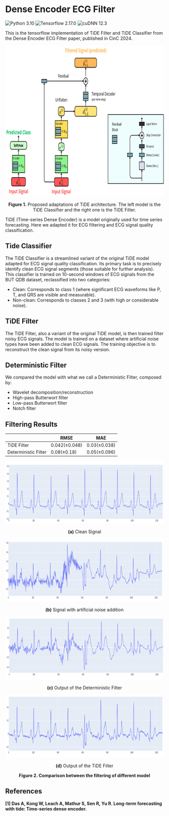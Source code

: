 # Dense Encoder ECG Filter
![Python 3.10](https://img.shields.io/badge/python-3.10-green.svg?style=plastic)
![Tensorflow 2.17.0](https://img.shields.io/badge/TensorFlow-2.17.0-orange.svg?style=plastic)
![cuDNN 12.3](https://img.shields.io/badge/cudnn-12.3-green.svg?style=plastic)

This is the tensorflow implementation of TiDE Filter and TiDE Classifier from the Dense Encoder ECG Filter paper, published in CinC 2024.

<p align="center">
<img src=".\imgs\tide.png" height = "480" alt="" align=center />
<br><br>
<b>Figure 1.</b> Proposed adaptations of TiDE architecture. The left model is the TiDE Classifier and the right one is the TiDE Filter.
</p>

 TiDE (Time-series Dense Encoder) is a model originally used for time series forecasting. 
 Here we adapted it for ECG filtering and ECG signal quality classification.

## Tide Classifier
The TiDE Classifier is a streamlined variant of the original TiDE model adapted for ECG signal quality classification. 
Its primary task is to precisely identify clean ECG signal segments (those suitable for further analysis).
This classifier is trained on 10-second windows of ECG signals from the BUT QDB dataset, reclassified into two categories:

* Clean: Corresponds to class 1 (where significant ECG waveforms like P, T, and QRS are visible and measurable).
* Non-clean: Corresponds to classes 2 and 3 (with high or considerable noise).

## TiDE Filter
The TiDE Filter, also a variant of the original TiDE model, is then trained filter noisy ECG signals. 
The model is trained on a dataset where artificial noise types have been added to clean ECG signals. 
The training objective is to reconstruct the clean signal from its noisy version.

## Deterministic Filter
We compared the model with what we call a Deterministic Filter, composed by: 
* Wavelet decomposition/reconstruction
* High-pass Butterwort filter
* Low-pass Butterwort filter
* Notch filter

## Filtering Results
|  |  RMSE  |  MAE  |
| --- |  ---  |  ---  |
|TiDE Filter | 0.042(±0.048)| 0.03(±0.038)|
|Deterministic Filter| 0.08(±0.18)| 0.05(±0.096)|

<p align="center">
<img src=".\imgs\clean.png" height = "200" alt="" align=center />
<br><br>
<b>(a)</b> Clean Signal
</p>

<p align="center">
<img src=".\imgs\noisy.png" height = "200" alt="" align=center />
<br><br>
<b>(b)</b> Signal with artificial noise addition
</p>

<p align="center">
<img src=".\imgs\df.png" height = "200" alt="" align=center />
<br><br>
<b>(c)</b> Output of the Deterministic Filter
</p>

<p align="center">
<img src=".\imgs\tide_f.png" height = "200" alt="" align=center />
<br><br>
<b>(d)</b> Output of the TiDE Filter
</p>

<p align="center">
<b>Figure 2.<b> Comparison between the filtering of different model
</p>
 
## References
[1] Das A, Kong W, Leach A, Mathur S, Sen R, Yu R. Long-term forecasting with tide: Time-series dense encoder.
